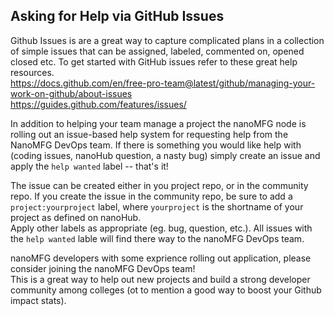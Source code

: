 ## Asking for Help via GitHub Issues

Github Issues is are a great way to capture complicated plans in a collection of simple issues that can be assigned, 
labeled, commented on, opened closed etc.  To get started with GitHub issues refer to these great help resources.  
https://docs.github.com/en/free-pro-team@latest/github/managing-your-work-on-github/about-issues  
https://guides.github.com/features/issues/  

In addition to helping your team manage a project the nanoMFG node is rolling out an issue-based help system for requesting help from
the NanoMFG DevOps team.  If there is something you would like help with (coding issues, nanoHub question, a nasty bug) 
simply create an issue and apply the `help wanted` label -- that's it!

The issue can be created either in you project repo, or in the community repo.  If you create the issue in the community repo, be sure to add a
`project:yourproject` label, where `yourproject` is the shortname of your project as defined on nanoHub.  
Apply other labels as appropriate (eg. bug, question, etc.). All issues with the `help wanted` lable will find there way to the nanoMFG DevOps team.

nanoMFG developers with some exprience rolling out application, please consider joining the nanoMFG DevOps team!  
This is a great way to help out new projects and build a strong developer community among colleges (ot to mention a good way to boost your Github impact stats).
